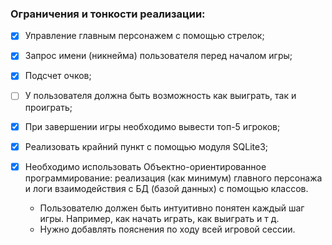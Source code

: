 ### Ограничения и тонкости реализации:

- [x] Управление главным персонажем с помощью стрелок;
- [x] Запрос имени (никнейма) пользователя перед началом игры;
- [x] Подсчет очков;
- [ ] У пользователя должна быть возможность как выиграть, так и
проиграть;
- [x] При завершении игры необходимо вывести топ-5 игроков;
- [x] Реализовать крайний пункт с помощью модуля SQLite3;
- [x] Необходимо использовать Объектно-ориентированное
программирование: реализация (как минимум) главного персонажа
и логи взаимодействия с БД (базой данных) с помощью классов.

  * Пользователю должен быть интуитивно понятен каждый шаг
  игры. Например, как начать играть, как выиграть и т д.
  * Нужно добавлять пояснения по ходу всей игровой сессии.
